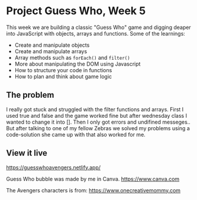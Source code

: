 # Project Guess Who, Week 5
This week we are building a classic "Guess Who" game and
digging deaper into JavaScript with objects, arrays and functions.
Some of the learnings:
- Create and manipulate objects
- Create and manipulate arrays
- Array methods such as `forEach()` and `filter()`
- More about manipulating the DOM using Javascript
- How to structure your code in functions
- How to plan and think about game logic

## The problem

I really got stuck and struggled with the filter functions and arrays. First I used true and false and the game worked fine but after wednesday class I wanted to change it into []. Then I only got errors and undifined messeges.. But after talking to one of my fellow Zebras we solved my problems using a code-solution she came up with that also worked for me. 

## View it live

https://guesswhoavengers.netlify.app/

Guess Who bubble was made by me in Canva. https://www.canva.com

The Avengers characters is from: https://www.onecreativemommy.com
